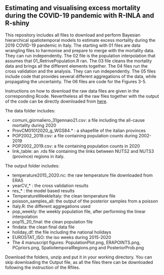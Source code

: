 ## Estimating and visualising excess mortality during the COVID-19 pandemic with R-INLA and R-shiny

This repository includes all files to download and perform Bayesian hierarchical spatiotemporal models to estimate excess mortality during the 2019 COVID-19 pandemic in Italy. The starting with 01 files are data wrangling files to harmonise and prepare to merge with the mortality data. They can run independently. The 02 file is the population interpolation that assumes that 01_RetrivePopulation.R ran. The 03 file cleans the mortality data and brings all the different elements together. The 04 files run the cross validation and the analysis. They can run independently. The 05 files include code that provides several different aggregations of the data, while propagating the uncertainty. The 06 files are code for the Figures 3-5. 

Instructions on how to download the raw data files are given in the corresponding Rcode. Nevertheless all the raw files together with the output of the code can be directly downloaded from [here](https://imperialcollegelondon.box.com/s/5di16s2ybnpfcltnfcl5en2rom5fj5vd). 

The data folder includes:
* comuni_giornaliero_31gennaio21.csv: a file including the all-cause mortality during 2020
* ProvCM01012020_g_WGS84.* : a shapefile of the italian provinces
* POP2002_2019.csv: a file containing population counts during 2002-2019
* POP2002_2019.csv: a file containing population counts in 2020
* link_table: an .rds file containing the links between NUTS2 and NUTS3 (province) regions in italy. 

The output folder includes:
* temperature2015_2020.nc: the raw temperature file downloaded from ERA5
* yearCV_* : the cross validation results
* res_* : the model based results 
* TemperatureWeekleItaly: the clean temperature file
* poisson_samples_all: the output of the posterior samples from a poisson
* Italy.R: the different aggregations used
* pop_weekly: the weekly population file, after performing the linear interpolation
* pop15_20_final: the clean population file
* findata: the clean final data file
* holiday_df: the file including the national holidays
* EUROSTAT_ISO: the iso weeks during 2015-2020
* The 4 manuscript figures: PopulationPlot.png, ERAPOINTS.png, PCpriors.png, SpatiotemporalRegions.png and PosteriorProb.png

Download the folders, unzip and put it in your working directory. You can skip downloading the Output file, as all the files there can be downloaded following the instruction of the Rfiles. 
